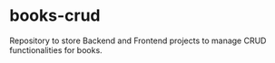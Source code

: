 # books-crud
Repository to store Backend and Frontend projects to manage CRUD functionalities for books.
